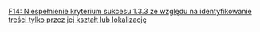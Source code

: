 [F14: Niespełnienie kryterium sukcesu 1.3.3 ze względu na identyfikowanie treści tylko przez jej kształt lub lokalizację](https://www.w3.org/WAI/WCAG22/Techniques/failures/F14)